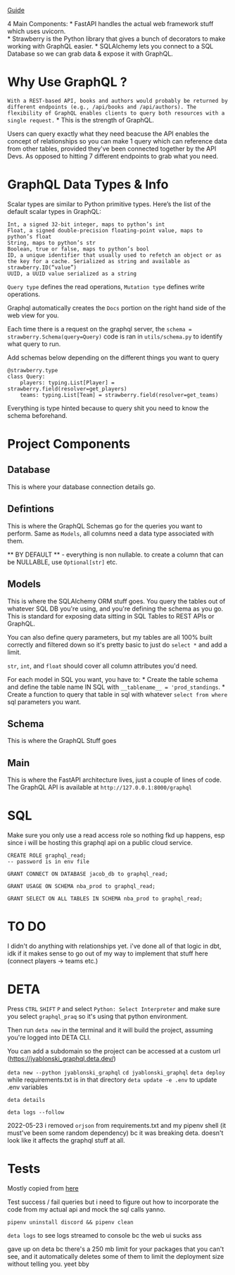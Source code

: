 [Guide](https://fastapi.tiangolo.com/advanced/graphql/)

4 Main Components:
    * FastAPI handles the actual web framework stuff which uses uvicorn.  
    * Strawberry is the Python library that gives a bunch of decorators to make working with GraphQL easier.
    * SQLAlchemy lets you connect to a SQL Database so we can grab data & expose it with GraphQL.

# Why Use GraphQL ?
`With a REST-based API, books and authors would probably be returned by different endpoints (e.g., /api/books and /api/authors). The flexibility of GraphQL enables clients to query both resources with a single request.`
    * This is the strength of GraphQL.

Users can query exactly what they need beacuse the API enables the concept of relationships so you can make 1 query which can reference data from other tables, provided they've been connected together by the API Devs.  As opposed to hitting 7 different endpoints to grab what you need.

# GraphQL Data Types & Info
Scalar types are similar to Python primitive types. Here’s the list of the default scalar types in GraphQL:

    Int, a signed 32-bit integer, maps to python’s int
    Float, a signed double-precision floating-point value, maps to python’s float
    String, maps to python’s str
    Boolean, true or false, maps to python’s bool
    ID, a unique identifier that usually used to refetch an object or as the key for a cache. Serialized as string and available as strawberry.ID(“value”)
    UUID, a UUID value serialized as a string

`Query type` defines the read operations, `Mutation type` defines write operations.

Graphql automatically creates the `Docs` portion on the right hand side of the web view for you.

Each time there is a request on the graphql server, the `schema = strawberry.Schema(query=Query)` code is ran in `utils/schema.py` to identify what query to run.

Add schemas below depending on the different things you want to query

```
@strawberry.type
class Query:
    players: typing.List[Player] = strawberry.field(resolver=get_players)
    teams: typing.List[Team] = strawberry.field(resolver=get_teams)
```

Everything is type hinted because to query shit you need to know the schema beforehand.

# Project Components

## Database
This is where your database connection details go.

## Defintions
This is where the GraphQL Schemas go for the queries you want to perform.  Same as `Models`, all columns need a data type associated with them.

** BY DEFAULT ** - everything is non nullable.  to create a column that can be NULLABLE, use `Optional[str]` etc.

## Models
This is where the SQLAlchemy ORM stuff goes.  You query the tables out of whatever SQL DB you're using, and you're defining the schema as you go.  This is standard for exposing data sitting in SQL Tables to REST APIs or GraphQL.

You can also define query parameters, but my tables are all 100% built correctly and filtered down so it's pretty basic to just do `select *` and add a limit.

`str`, `int`, and `float` should cover all column attributes you'd need.

For each model in SQL you want, you have to:
    * Create the table schema and define the table name IN SQL with `__tablename__ = 'prod_standings`.
    * Create a function to query that table in sql with whatever `select from where` sql parameters you want.

## Schema
This is where the GraphQL Stuff goes

## Main
This is where the FastAPI architecture lives, just a couple of lines of code.  The GraphQL API is available at `http://127.0.0.1:8000/graphql`

# SQL
Make sure you only use a read access role so nothing fkd up happens, esp since i will be hosting this graphql api on a public cloud service.

```
CREATE ROLE graphql_read;
-- password is in env file

GRANT CONNECT ON DATABASE jacob_db to graphql_read;

GRANT USAGE ON SCHEMA nba_prod to graphql_read;

GRANT SELECT ON ALL TABLES IN SCHEMA nba_prod to graphql_read;
```

# TO DO
I didn't do anything with relationships yet.  i've done all of that logic in dbt, idk if it makes sense to go out of my way to implement that stuff here (connect players -> teams etc.)

# DETA
Press `CTRL` `SHIFT` `P` and select `Python: Select Interpreter` and make sure you select `graphql_praq` so it's using that python environment.

Then run `deta new` in the terminal and it will build the project, assuming you're logged into DETA CLI.

You can add a subdomain so the project can be accessed at a custom url (https://jyablonski_graphql.deta.dev/)

`deta new --python jyablonski_graphql`
`cd jyablonski_graphql`
`deta deploy` while requirements.txt is in that directory
`deta update -e .env` to update .env variables

`deta details`

`deta logs --follow`

2022-05-23 i removed `orjson` from requirements.txt and my pipenv shell (it must've been some random dependency) bc it was breaking deta.  doesn't look like it affects the graphql stuff at all.


# Tests
Mostly copied from [here](https://github.com/strawberry-graphql/strawberry/tree/main/tests/fastapi)

Test success / fail queries but i need to figure out how to incorporate the code from my actual api and mock the sql calls yanno.


`pipenv uninstall discord && pipenv clean`

`deta logs` to see logs streamed to console bc the web ui sucks ass

gave up on deta bc there's a 250 mb limit for your packages that you can't see, and it automatically deletes some of them to limit the deployment size without telling you.  yeet bby